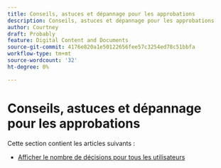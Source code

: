 ```yaml
---
title: Conseils, astuces et dépannage pour les approbations
description: Conseils, astuces et dépannage pour les approbations
author: Courtney
draft: Probably
feature: Digital Content and Documents
source-git-commit: 4176e820a1e50122656fee57c3254ed78c51bbfa
workflow-type: tm+mt
source-wordcount: '32'
ht-degree: 0%

---
```


# Conseils, astuces et dépannage pour les approbations

Cette section contient les articles suivants :

* [Afficher le nombre de décisions pour tous les utilisateurs](/help/quicksilver/review-and-approve-work/tips-tricks-troubleshooting-approvals/view-number-of-decisions-for-users.md)
